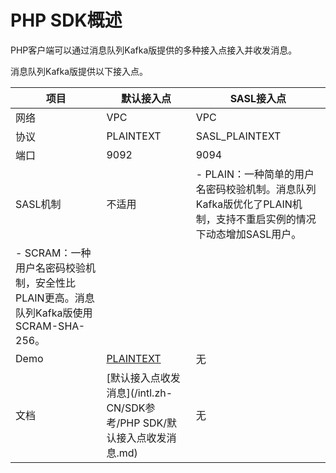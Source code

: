 # PHP SDK概述

PHP客户端可以通过消息队列Kafka版提供的多种接入点接入并收发消息。

消息队列Kafka版提供以下接入点。

|项目|默认接入点|SASL接入点|
|--|-----|-------|
|网络|VPC|VPC|
|协议|PLAINTEXT|SASL\_PLAINTEXT|
|端口|9092|9094|
|SASL机制|不适用|-   PLAIN：一种简单的用户名密码校验机制。消息队列Kafka版优化了PLAIN机制，支持不重启实例的情况下动态增加SASL用户。
-   SCRAM：一种用户名密码校验机制，安全性比PLAIN更高。消息队列Kafka版使用SCRAM-SHA-256。 |
|Demo|[PLAINTEXT](https://code.aliyun.com/alikafka/aliware-kafka-demos/tree/master/kafka-php-demo/vpc)|无|
|文档|[默认接入点收发消息](/intl.zh-CN/SDK参考/PHP SDK/默认接入点收发消息.md)|无|

